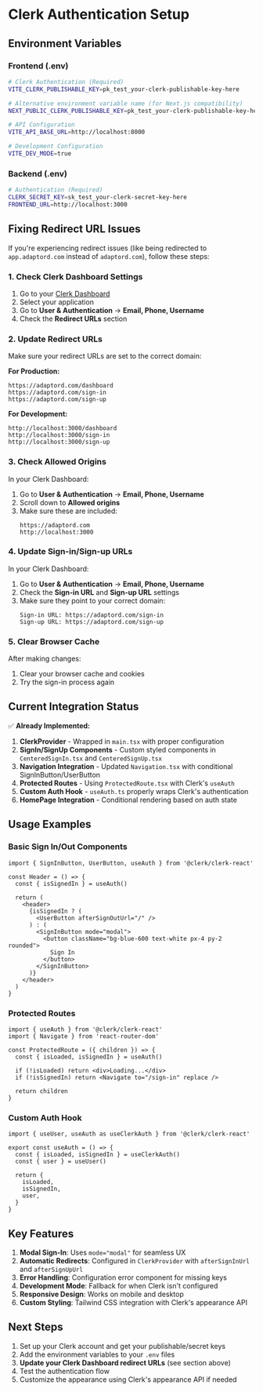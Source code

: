 # Clerk Authentication Setup

## Environment Variables

### Frontend (.env)
```bash
# Clerk Authentication (Required)
VITE_CLERK_PUBLISHABLE_KEY=pk_test_your-clerk-publishable-key-here

# Alternative environment variable name (for Next.js compatibility)
NEXT_PUBLIC_CLERK_PUBLISHABLE_KEY=pk_test_your-clerk-publishable-key-here

# API Configuration
VITE_API_BASE_URL=http://localhost:8000

# Development Configuration
VITE_DEV_MODE=true
```

### Backend (.env)
```bash
# Authentication (Required)
CLERK_SECRET_KEY=sk_test_your-clerk-secret-key-here
FRONTEND_URL=http://localhost:3000
```

## Fixing Redirect URL Issues

If you're experiencing redirect issues (like being redirected to `app.adaptord.com` instead of `adaptord.com`), follow these steps:

### 1. Check Clerk Dashboard Settings

1. Go to your [Clerk Dashboard](https://dashboard.clerk.com)
2. Select your application
3. Go to **User & Authentication** → **Email, Phone, Username**
4. Check the **Redirect URLs** section

### 2. Update Redirect URLs

Make sure your redirect URLs are set to the correct domain:

**For Production:**
```
https://adaptord.com/dashboard
https://adaptord.com/sign-in
https://adaptord.com/sign-up
```

**For Development:**
```
http://localhost:3000/dashboard
http://localhost:3000/sign-in
http://localhost:3000/sign-up
```

### 3. Check Allowed Origins

In your Clerk Dashboard:
1. Go to **User & Authentication** → **Email, Phone, Username**
2. Scroll down to **Allowed origins**
3. Make sure these are included:
   ```
   https://adaptord.com
   http://localhost:3000
   ```

### 4. Update Sign-in/Sign-up URLs

In your Clerk Dashboard:
1. Go to **User & Authentication** → **Email, Phone, Username**
2. Check the **Sign-in URL** and **Sign-up URL** settings
3. Make sure they point to your correct domain:
   ```
   Sign-in URL: https://adaptord.com/sign-in
   Sign-up URL: https://adaptord.com/sign-up
   ```

### 5. Clear Browser Cache

After making changes:
1. Clear your browser cache and cookies
2. Try the sign-in process again

## Current Integration Status

✅ **Already Implemented:**

1. **ClerkProvider** - Wrapped in `main.tsx` with proper configuration
2. **SignIn/SignUp Components** - Custom styled components in `CenteredSignIn.tsx` and `CenteredSignUp.tsx`
3. **Navigation Integration** - Updated `Navigation.tsx` with conditional SignInButton/UserButton
4. **Protected Routes** - Using `ProtectedRoute.tsx` with Clerk's `useAuth`
5. **Custom Auth Hook** - `useAuth.ts` properly wraps Clerk's authentication
6. **HomePage Integration** - Conditional rendering based on auth state

## Usage Examples

### Basic Sign In/Out Components
```tsx
import { SignInButton, UserButton, useAuth } from '@clerk/clerk-react'

const Header = () => {
  const { isSignedIn } = useAuth()
  
  return (
    <header>
      {isSignedIn ? (
        <UserButton afterSignOutUrl="/" />
      ) : (
        <SignInButton mode="modal">
          <button className="bg-blue-600 text-white px-4 py-2 rounded">
            Sign In
          </button>
        </SignInButton>
      )}
    </header>
  )
}
```

### Protected Routes
```tsx
import { useAuth } from '@clerk/clerk-react'
import { Navigate } from 'react-router-dom'

const ProtectedRoute = ({ children }) => {
  const { isLoaded, isSignedIn } = useAuth()
  
  if (!isLoaded) return <div>Loading...</div>
  if (!isSignedIn) return <Navigate to="/sign-in" replace />
  
  return children
}
```

### Custom Auth Hook
```tsx
import { useUser, useAuth as useClerkAuth } from '@clerk/clerk-react'

export const useAuth = () => {
  const { isLoaded, isSignedIn } = useClerkAuth()
  const { user } = useUser()

  return {
    isLoaded,
    isSignedIn,
    user,
  }
}
```

## Key Features

1. **Modal Sign-In**: Uses `mode="modal"` for seamless UX
2. **Automatic Redirects**: Configured in `ClerkProvider` with `afterSignInUrl` and `afterSignUpUrl`
3. **Error Handling**: Configuration error component for missing keys
4. **Development Mode**: Fallback for when Clerk isn't configured
5. **Responsive Design**: Works on mobile and desktop
6. **Custom Styling**: Tailwind CSS integration with Clerk's appearance API

## Next Steps

1. Set up your Clerk account and get your publishable/secret keys
2. Add the environment variables to your `.env` files
3. **Update your Clerk Dashboard redirect URLs** (see section above)
4. Test the authentication flow
5. Customize the appearance using Clerk's appearance API if needed
